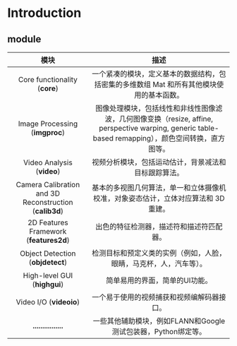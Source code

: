 # Introduction

## module

|模块|描述|
|:---:|:---:|
|Core functionality (**core**) | 一个紧凑的模块，定义基本的数据结构，包括密集的多维数组 Mat 和所有其他模块使用的基本函数。|
|Image Processing (**imgproc**) | 图像处理模块，包括线性和非线性图像滤波，几何图像变换（resize, affine, perspective warping, generic table-based remapping），颜色空间转换，直方图等。|
|Video Analysis (**video**) |视频分析模块，包括运动估计，背景减法和目标跟踪算法。|
|Camera Calibration and 3D Reconstruction (**calib3d**) |基本的多视图几何算法，单一和立体摄像机校准，对象姿态估计，立体对应算法和 3D 重建。|
|2D Features Framework (**features2d**) |出色的特征检测器，描述符和描述符匹配器。|
|Object Detection (**objdetect**) |检测目标和预定义类的实例（例如，人脸，眼睛，马克杯，人，汽车等）。|
|High-level GUI (**highgui**) |简单易用的界面，简单的UI功能。|
|Video I/O (**videoio**) |一个易于使用的视频捕获和视频编解码器接口。|
|**................** |一些其他辅助模块，例如FLANN和Google测试包装器，Python绑定等。|